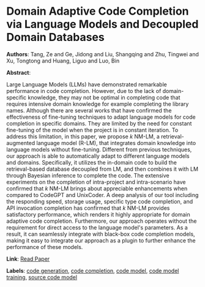 # Domain Adaptive Code Completion via Language Models and Decoupled Domain Databases

**Authors**: Tang, Ze and Ge, Jidong and Liu, Shangqing and Zhu, Tingwei and Xu, Tongtong and Huang, Liguo and Luo, Bin

**Abstract**:

Large Language Models (LLMs) have demonstrated remarkable performance in code completion. However, due to the lack of domain-specific knowledge, they may not be optimal in completing code that requires intensive domain knowledge for example completing the library names. Although there are several works that have confirmed the effectiveness of fine-tuning techniques to adapt language models for code completion in specific domains. They are limited by the need for constant fine-tuning of the model when the project is in constant iteration. To address this limitation, in this paper, we propose $k$ NM-LM, a retrieval-augmented language model (R-LM), that integrates domain knowledge into language models without fine-tuning. Different from previous techniques, our approach is able to automatically adapt to different language models and domains. Specifically, it utilizes the in-domain code to build the retrieval-based database decoupled from LM, and then combines it with LM through Bayesian inference to complete the code. The extensive experiments on the completion of intra-project and intra-scenario have confirmed that $k$ NM-LM brings about appreciable enhancements when compared to CodeGPT and UnixCoder. A deep analysis of our tool including the responding speed, storage usage, specific type code completion, and API invocation completion has confirmed that $k$ NM-LM provides satisfactory performance, which renders it highly appropriate for domain adaptive code completion. Furthermore, our approach operates without the requirement for direct access to the language model's parameters. As a result, it can seamlessly integrate with black-box code completion models, making it easy to integrate our approach as a plugin to further enhance the performance of these models.

**Link**: [Read Paper](https://arxiv.org/pdf/2308.09313)

**Labels**: [code generation](../../labels/code_generation.md), [code completion](../../labels/code_completion.md), [code model](../../labels/code_model.md), [code model training](../../labels/code_model_training.md), [source code model](../../labels/source_code_model.md)
